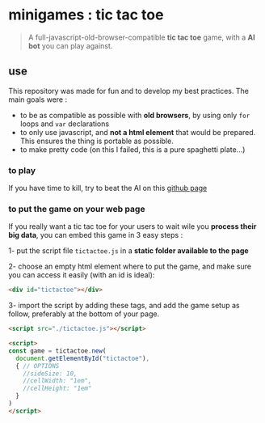 # minigames : tic tac toe

> A full-javascript-old-browser-compatible **tic tac toe** game,
> with a **AI bot** you can play against.

## use

This repository was made for fun and to develop my best practices.
The main goals were :

- to be as compatible as possible with **old browsers**,
  by using only `for` loops and `var` declarations
- to only use javascript, and **not a html element** 
  that would be  prepared.
  This ensures the thing is portable as possible.
- to make pretty code 
  (on this I failed, this is a pure spaghetti plate...)

### to play

If you have time to kill,
try to beat the AI on this
[github page](https://gui3.github.io/minigames-tictactoe/)

### to put the game on your web page

If you really want a tic tac toe
for your users to wait wile you **process their big data**,
you can embed this game in 3 easy steps :

1- put the script file `tictactoe.js`
in a **static folder available to the page**

2- choose an empty html element where to put the game,
and make sure you can access it easily (with an id is ideal):
```html
<div id="tictactoe"></div>
```

3- import the script by adding these tags,
and add the game setup as follow,
preferably at the bottom of your page.

```html
<script src="./tictactoe.js"></script>

<script>
const game = tictactoe.new(
  document.getElementById("tictactoe"),
  { // OPTIONS
    //sideSize: 10,
    //cellWidth: "1em",
    //cellHeight: "1em"
  }
)
</script>
```